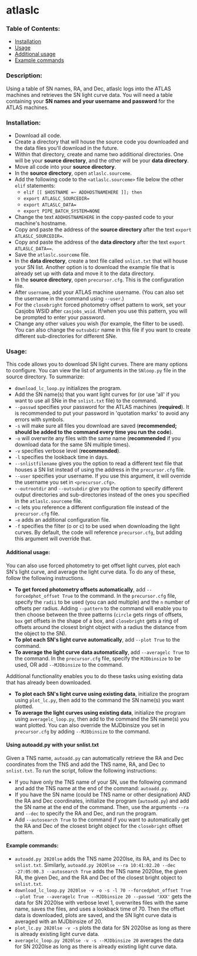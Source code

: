 # atlaslc

### Table of Contents:
* [Installation](#installation)
* [Usage](#usage)
* [Additional usage](#additional-usage)
* [Example commands](#example-commands)

### Description: 
Using a table of SN names, RA, and Dec, atlaslc logs into the ATLAS machines and retrieves the SN light curve data. You will need a table containing your **SN names and your username and password** for the ATLAS machines.

### Installation:
* Download all code.
* Create a directory that will house the source code you downloaded and the data files you'll download in the future.
* Within that directory, create and name two additional directories. One will be your **source directory**, and the other will be your **data directory**. 
* Move all code into your **source directory**.
* In the **source directory**, open `atlaslc.sourceme`.
* Add the following code to the `<atlaslc.sourceme>` file below the other `elif` statements: 
	* `elif [[ $HOSTNAME =~ ADDHOSTNAMEHERE ]]; then`
	* `export ATLASLC_SOURCEDIR=`
  * `export ATLASLC_DATA=`
  * `export PIPE_BATCH_SYSTEM=NONE`
* Change the text `ADDHOSTNAMEHERE` in the copy-pasted code to your machine's hostname.
* Copy and paste the address of the **source directory** after the text `export ATLASLC_SOURCEDIR=`.
* Copy and paste the address of the **data directory** after the text `export ATLASLC_DATA==`.
* Save the `atlaslc.sourceme` file.
* In the **data directory**, create a text file called `snlist.txt` that will house your SN list. Another option is to download the example file that is already set up with data and move it to the data directory.
* In the **source directory**, open `precursor.cfg`. This is the configuration file.
* After `username`, add your ATLAS machine username. (You can also set the username in the command using `--user`.)
* For the `closebright` forced photometry offset pattern to work, set your Casjobs WSID after `casjobs_wsid`. If/when you use this pattern, you will be prompted to enter your password.
* Change any other values you wish (for example, the filter to be used). You can also change the `outsubdir` name in this file if you want to create different sub-directories for different SNe.

### Usage:
This code allows you to download SN light curves. There are many options to configure. You can view the list of arguments in the `SNloop.py` file in the source directory. To summarize:
* `download_lc_loop.py` initializes the program.
* Add the SN name(s) that you want light curves for (or use 'all' if you want to use all SNe in the `snlist.txt` file) to the command.
* `--passwd` specifies your password for the ATLAS machines (**required**). It is recommended to put your password in 'quotation marks' to avoid any errors with symbols.
* `-s` will make sure all files you download are saved (**recommended; should be added to the command every time you run the code**).
* `-o` will overwrite any files with the same name (**recommended** if you download data for the same SN multiple times).
* `-v` specifies verbose level (**recommended**).
* `-l` specifies the lookback time in days.
* `--snlistfilename` gives you the option to read a different text file that houses a SN list instead of using the address in the `precursor.cfg` file.
* `--user` specifies your username. If you use this argument, it will override the username you set in `<precursor.cfg>`.
* `--outrootdir` and `--outsubdir` give you the option to specify different output directories and sub-directories instead of the ones you specified in the `atlaslc.sourceme` file.
* `-c` lets you reference a different configuration file instead of the `precursor.cfg` file.
* `-e` adds an additional configuration file.
* `-f` specifies the filter (o or c) to be used when downloading the light curves. By default, the code will reference `precursor.cfg`, but adding this argument will override that.

#### Additional usage:
You can also use forced photometry to get offset light curves, plot each SN's light curve, and average the light curve data. To do any of these, follow the following instructions.
* **To get forced photometry offsets automatically**, add `--forcedphot_offset True` to the command. In the `precursor.cfg` file, specify the `radii` to be used (you can add multiple) and the `n` number of offsets per radius. Adding `--pattern` to the command will enable you to then choose between the three patterns (`circle` gets rings of offsets, `box` get offsets in the shape of a box, and `closebright` gets a ring of offsets around the closest bright object with a radius the distance from the object to the SN).
* **To plot each SN's light curve automatically**, add `--plot True` to the command.
* **To average the light curve data automatically**, add `--averagelc True` to the command. In the `precursor.cfg` file, specify the `MJDbinsize` to be used, OR add `--MJDbinsize` to the command.

Additional functionality enables you to do these tasks using existing data that has already been downloaded.
* **To plot each SN's light curve using existing data**, initialize the program using `plot_lc.py`, then add to the command the SN name(s) you want plotted.
* **To average the light curves using existing data**, initialize the program using `averagelc_loop.py`, then add to the command the SN name(s) you want plotted. You can also override the MJDbinsize you set in `precursor.cfg` by adding `--MJDbinsize` to the command.

#### Using autoadd.py with your snlist.txt
Given a TNS name, `autoadd.py` can automatically retrieve the RA and Dec coordinates from the TNS and add the TNS name, RA, and Dec to `snlist.txt`. To run the script, follow the following instructions:
* If you have only the TNS name of your SN, use the following command and add the TNS name at the end of the command: `autoadd.py`.
* If you have the SN name (could be TNS name or other designation) AND the RA and Dec coordinates, initialize the program (`autoadd.py`) and add the SN name at the end of the command. Then, use the arguments `--ra` and `--dec` to specify the RA and Dec, and run the program.
* Add `--autosearch True` to the command if you want to automatically get the RA and Dec of the closest bright object for the `closebright` offset pattern.

#### Example commands:
* `autoadd.py 2020lse` adds the TNS name 2020lse, its RA, and its Dec to `snlist.txt`. Similarly, `autoadd.py 2020lse --ra 10:41:02.20 --dec -27:05:00.3 --autosearch True` adds the TNS name 2020lse, the given RA, the given Dec, and the RA and Dec of the closest bright object to `snlist.txt`.
* `download_lc_loop.py 2020lse -v -o -s -l 70 --forcedphot_offset True --plot True --averagelc True --MJDbinsize 20 --passwd 'XXX'` gets the data for SN 2020lse with verbose level 1, overwrites files with the same name, saves the files, and uses a lookback time of 70. Then the offset data is downloaded, plots are saved, and the SN light curve data is averaged with an MJDbinsize of 20.
* `plot_lc.py 2020lse -v -s` plots the data for SN 2020lse as long as there is already existing light curve data.
* `averagelc_loop.py 2020lse -v -s --MJDbinsize 20` averages the data for SN 2020lse as long as there is already existing light curve data.
